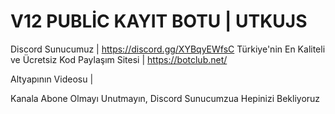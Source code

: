 # V12 PUBLİC KAYIT BOTU | UTKUJS
Discord Sunucumuz |  https://discord.gg/XYBqyEWfsC
Türkiye'nin En Kaliteli ve Ücretsiz Kod Paylaşım Sitesi | https://botclub.net/

Altyapının Videosu |

Kanala Abone Olmayı Unutmayın, Discord Sunucumzua Hepinizi Bekliyoruz

